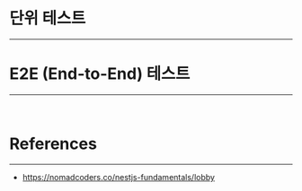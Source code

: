 

# 단위 테스트
---



# E2E (End-to-End) 테스트
---



<br>

# References
---
- <https://nomadcoders.co/nestjs-fundamentals/lobby>